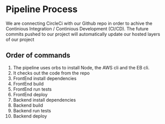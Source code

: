 # Pipeline Process

We are connecting CircleCi with our Github repo in order to achive the Continious Integration / Continious Development (CI/CD).
The future commits pushed to our project will automatically update our hosted layers of our project 

## Order of commands

1. The pipeline uses orbs to install Node, the AWS cli and the EB cli.
2. It checks out the code from the repo
3. FrontEnd install dependencies
4. FrontEnd build
4. FrontEnd run tests
6. FrontEnd deploy
7. Backend install dependencies
8. Backend build
9. Backend run tests
10. Backend deploy


